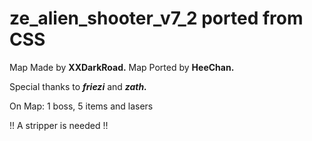 <h1>ze_alien_shooter_v7_2 ported from CSS</h1>	
 
Map Made by **XXDarkRoad.**
Map Ported by **HeeChan.**

Special thanks to ***friezi*** and ***zath.***

On Map:
1 boss, 5 items and lasers

!! A stripper is needed !!